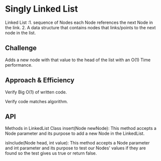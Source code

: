 # Singly Linked List
<!-- Short summary or background information -->
Linked List :1. sequence of Nodes each Node references the next Node in the link.
             2. A data structure that contains nodes that links/points to the next node in the list.
## Challenge
<!-- Description of the challenge -->
Adds a new node with that value to the head of the list with an O(1) Time performance.


## Approach & Efficiency
<!-- What approach did you take? Why? What is the Big O space/time for this approach? -->
Verify Big O(1) of written code.

Verify code matches algorithm.

## API
Methods in LinkedList Class
insert(Node newNode): This method accepts a Node parameter and its purpose to add a new Node in the LinkedList.

isInclude(Node head, int value): This method accepts a Node parameter and int parameter and its purpose to test our Nodes' values if they are found so the test gives us true or return false.             

